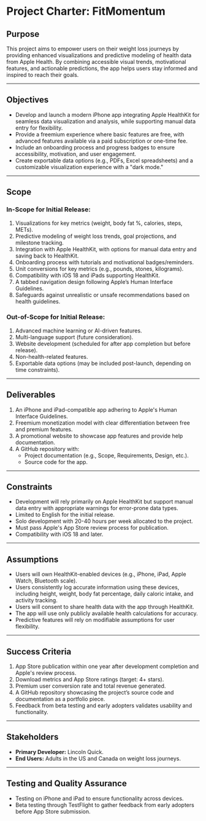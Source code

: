 # Project Charter: FitMomentum

## Purpose
This project aims to empower users on their weight loss journeys by providing enhanced visualizations and predictive modeling of health data from Apple Health. By combining accessible visual trends, motivational features, and actionable predictions, the app helps users stay informed and inspired to reach their goals.

---

## Objectives
- Develop and launch a modern iPhone app integrating Apple HealthKit for seamless data visualization and analysis, while supporting manual data entry for flexibility.
- Provide a freemium experience where basic features are free, with advanced features available via a paid subscription or one-time fee.
- Include an onboarding process and progress badges to ensure accessibility, motivation, and user engagement.
- Create exportable data options (e.g., PDFs, Excel spreadsheets) and a customizable visualization experience with a "dark mode."

---

## Scope
### In-Scope for Initial Release:
1. Visualizations for key metrics (weight, body fat %, calories, steps, METs).
2. Predictive modeling of weight loss trends, goal projections, and milestone tracking.
3. Integration with Apple HealthKit, with options for manual data entry and saving back to HealthKit.
4. Onboarding process with tutorials and motivational badges/reminders.
5. Unit conversions for key metrics (e.g., pounds, stones, kilograms).
6. Compatibility with iOS 18 and iPads supporting HealthKit.
7. A tabbed navigation design following Apple’s Human Interface Guidelines.
8. Safeguards against unrealistic or unsafe recommendations based on health guidelines.

### Out-of-Scope for Initial Release:
1. Advanced machine learning or AI-driven features.
2. Multi-language support (future consideration).
3. Website development (scheduled for after app completion but before release).
4. Non-health-related features.
5. Exportable data options (may be included post-launch, depending on time constraints).

---

## Deliverables
1. An iPhone and iPad-compatible app adhering to Apple's Human Interface Guidelines.
2. Freemium monetization model with clear differentiation between free and premium features.
3. A promotional website to showcase app features and provide help documentation.
4. A GitHub repository with:
   - Project documentation (e.g., Scope, Requirements, Design, etc.).
   - Source code for the app.

---

## Constraints
- Development will rely primarily on Apple HealthKit but support manual data entry with appropriate warnings for error-prone data types.
- Limited to English for the initial release.
- Solo development with 20-40 hours per week allocated to the project.
- Must pass Apple's App Store review process for publication.
- Compatibility with iOS 18 and later.

---

## Assumptions
- Users will own HealthKit-enabled devices (e.g., iPhone, iPad, Apple Watch, Bluetooth scale).
- Users consistently log accurate information using these devices, including height, weight, body fat percentage, daily caloric intake, and activity tracking.
- Users will consent to share health data with the app through HealthKit.
- The app will use only publicly available health calculations for accuracy.
- Predictive features will rely on modifiable assumptions for user flexibility.

---

## Success Criteria
1. App Store publication within one year after development completion and Apple's review process.
2. Download metrics and App Store ratings (target: 4+ stars).
3. Premium user conversion rate and total revenue generated.
4. A GitHub repository showcasing the project’s source code and documentation as a portfolio piece.
5. Feedback from beta testing and early adopters validates usability and functionality.

---

## Stakeholders
- **Primary Developer:** Lincoln Quick.
- **End Users:** Adults in the US and Canada on weight loss journeys.

---

## Testing and Quality Assurance
- Testing on iPhone and iPad to ensure functionality across devices.
- Beta testing through TestFlight to gather feedback from early adopters before App Store submission.
